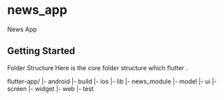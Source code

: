 # news_app

News App

## Getting Started

Folder Structure
Here is the core folder structure which flutter .

flutter-app/
|- android
|- build
|- ios
|- lib
  |- news_module 
    |- model
    |- ui
      |- screen
      |- widget
|- web
|- test
